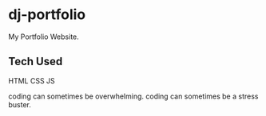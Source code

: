 # dj-portfolio
My Portfolio Website.

## Tech Used 
HTML 
CSS 
JS 

coding can sometimes be overwhelming.
coding can sometimes be a stress buster.
